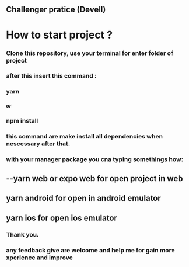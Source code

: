 ## Challenger pratice (Devell)

# How to start project ?
### Clone this repository, use your terminal for enter folder of project
### after this insert this command :
### yarn
##### or
### npm install 
### this command are make install all dependencies when nescessary after that.
### with your manager package you cna typing somethings how:
## --yarn web or expo web for open project in web
## yarn android for open in android emulator
## yarn ios for open ios emulator
### Thank you.

### any feedback give are welcome and help me for gain more xperience and improve
